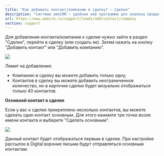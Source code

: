 ```yaml
---
title: "Как добавить контакт/компанию в сделку? — Сделки"
description: "Система amoCRM – удобная web программа для анализа продаж, доступная в режиме online из любой точки мира! Подробности узнавайте по указанным на сайте телефонам в Москве."
url: https://www.amocrm.ru/support/leads/add/contact/company
section: support
---
```


Для добавления контакта/компании к сделке нужно зайти в раздел "Сделки", перейти в сделку (или создать ее). Затем нажать на кнопку "Добавить контакт" или "Добавить компанию".

![](/uploads/2019/06/dobav_kon_kom_1.png)

Лимит на добавление:

- Компанию в сделку вы можете добавить только одну;
- Контактов в сделку вы можете добавить неограниченное количество, но в карточке сделки будет визуально отображаться только 40 контактов.

**Основной контакт в сделке**

Если у вас к сделке прикреплено несколько контактов, вы можете сделать один контакт основным. Для этого нажмите три точки возле имени контакта и выберите "Сделать основным".

![](/uploads/2019/06/add_contact_company1.png)

Данный контакт будет отображаться первым в сделке. При настройке рассылок в Digital воронке письма будут отправляться основным контактам.